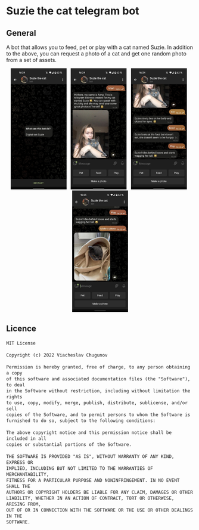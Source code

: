 # Suzie the cat telegram bot

## General
A bot that allows you to feed, pet or play with a cat named Suzie. In addition to the above, you can request a photo of a cat and get one random photo from a set of assets.

<p align="center">
  <img src="https://github.com/viacheslav-chugunov/suzie-the-cat-bot/blob/main/images/preview_1.png" width="150" >
  <b>&nbsp</b>
  <img src="https://github.com/viacheslav-chugunov/suzie-the-cat-bot/blob/main/images/preview_2.png" width="150" >
  <b>&nbsp</b>
  <img src="https://github.com/viacheslav-chugunov/suzie-the-cat-bot/blob/main/images/preview_3.png" width="150" >
  <b>&nbsp</b>
  <img src="https://github.com/viacheslav-chugunov/suzie-the-cat-bot/blob/main/images/preview_4.png" width="150" >
</p>

## Licence
```
MIT License

Copyright (c) 2022 Viacheslav Chugunov

Permission is hereby granted, free of charge, to any person obtaining a copy
of this software and associated documentation files (the "Software"), to deal
in the Software without restriction, including without limitation the rights
to use, copy, modify, merge, publish, distribute, sublicense, and/or sell
copies of the Software, and to permit persons to whom the Software is
furnished to do so, subject to the following conditions:

The above copyright notice and this permission notice shall be included in all
copies or substantial portions of the Software.

THE SOFTWARE IS PROVIDED "AS IS", WITHOUT WARRANTY OF ANY KIND, EXPRESS OR
IMPLIED, INCLUDING BUT NOT LIMITED TO THE WARRANTIES OF MERCHANTABILITY,
FITNESS FOR A PARTICULAR PURPOSE AND NONINFRINGEMENT. IN NO EVENT SHALL THE
AUTHORS OR COPYRIGHT HOLDERS BE LIABLE FOR ANY CLAIM, DAMAGES OR OTHER
LIABILITY, WHETHER IN AN ACTION OF CONTRACT, TORT OR OTHERWISE, ARISING FROM,
OUT OF OR IN CONNECTION WITH THE SOFTWARE OR THE USE OR OTHER DEALINGS IN THE
SOFTWARE.
```
